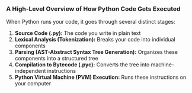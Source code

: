 ### A High-Level Overview of How Python Code Gets Executed

When Python runs your code, it goes through several distinct stages:

1. **Source Code (.py):** The code you write in plain text
2. **Lexical Analysis (Tokenization):** Breaks your code into individual components
3. **Parsing (AST-Abstract Syntax Tree Generation):** Organizes these components into a structured tree
4. **Compilation to Bytecode (.pyc):** Converts the tree into machine-independent instructions
5. **Python Virtual Machine (PVM) Execution:** Runs these instructions on your computer
